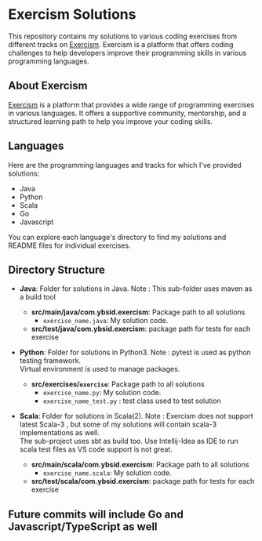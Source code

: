 # Exercism Solutions

This repository contains my solutions to various coding exercises from different tracks on [Exercism](https://exercism.io/). Exercism is a platform that offers coding challenges to help developers improve their programming skills in various programming languages.

## About Exercism

[Exercism](https://exercism.io/) is a platform that provides a wide range of programming exercises in various languages. It offers a supportive community, mentorship, and a structured learning path to help you improve your coding skills.

## Languages

Here are the programming languages and tracks for which I've provided solutions:

- Java
- Python
- Scala
- Go
- Javascript

You can explore each language's directory to find my solutions and README files for individual exercises.

## Directory Structure

- **Java**: Folder for solutions in Java.
    Note : This sub-folder uses maven as a build tool
  - **src/main/java/com.ybsid.exercism**: Package path to all solutions
    - `exercise_name.java`: My solution code.
  - **src/test/java/com.ybsid.exercism**: package path for tests for each exercise


- **Python**: Folder for solutions in Python3.
    Note : pytest is used as python testing framework.  
    Virtual environment is used to manage packages.
  - **src/exercises/`exercise`**: Package path to all solutions
    - `exercise_name.py`: My solution code.
    - `exercise_name_test.py` : test class used to test solution

- **Scala**: Folder for solutions in Scala(2).
    Note : Exercism does not support latest Scala-3 , but some of my solutions will contain scala-3 implementations as well.  
    The sub-project uses sbt as build too.
    Use Intellij-Idea as IDE to run scala test files as VS code support is not great.
  - **src/main/scala/com.ybsid.exercism**: Package path to all solutions
    - `exercise_name.scala`: My solution code.
  - **src/test/scala/com.ybsid.exercism**: package path for tests for each exercise

## Future commits will include Go and Javascript/TypeScript as well

